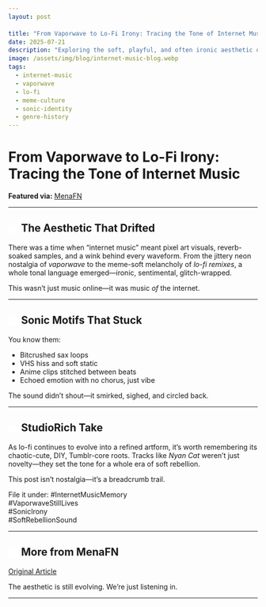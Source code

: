 ```yaml
---
layout: post

title: "From Vaporwave to Lo-Fi Irony: Tracing the Tone of Internet Music"
date: 2025-07-21
description: "Exploring the soft, playful, and often ironic aesthetic of early internet music—how it shaped sound, identity, and meme-culture roots."
image: /assets/img/blog/internet-music-blog.webp
tags:
  - internet-music
  - vaporwave
  - lo-fi
  - meme-culture
  - sonic-identity
  - genre-history
---
```


# From Vaporwave to Lo-Fi Irony: Tracing the Tone of Internet Music

**Featured via:** [MenaFN](https://menafn.com/1109825763/Internet-music-known-for-its-soft-playful-often-ironic-tone)

---

## <img src="/assets/icons/gamecontroller.svg" alt="Game Controller icon" style="width: 1em; vertical-align: middle;" /> The Aesthetic That Drifted
There was a time when “internet music” meant pixel art visuals, reverb-soaked samples, and a wink behind every waveform. From the jittery neon nostalgia of *vaporwave* to the meme-soft melancholy of *lo-fi remixes*, a whole tonal language emerged—ironic, sentimental, glitch-wrapped.

This wasn’t just music online—it was music *of* the internet.

---

## <img src="/assets/icons/headphones.svg" alt="Headphones icon" style="width: 1em; vertical-align: middle;" /> Sonic Motifs That Stuck
You know them:
- Bitcrushed sax loops
- VHS hiss and soft static
- Anime clips stitched between beats
- Echoed emotion with no chorus, just vibe

The sound didn’t shout—it smirked, sighed, and circled back.

---

## <img src="/assets/icons/eye.svg" alt="Eye icon" style="width: 1em; vertical-align: middle;" /> StudioRich Take
As lo-fi continues to evolve into a refined artform, it’s worth remembering its chaotic-cute, DIY, Tumblr-core roots. Tracks like *Nyan Cat* weren’t just novelty—they set the tone for a whole era of soft rebellion.

This post isn’t nostalgia—it’s a breadcrumb trail.

File it under:
#InternetMusicMemory  
#VaporwaveStillLives  
#SonicIrony  
#SoftRebellionSound

---

## <img src="/assets/icons/moon.svg" alt="Moon icon" style="width: 1em; vertical-align: middle;" /> More from MenaFN
[Original Article](https://menafn.com/1109825763/Internet-music-known-for-its-soft-playful-often-ironic-tone)

The aesthetic is still evolving. We’re just listening in.

---

